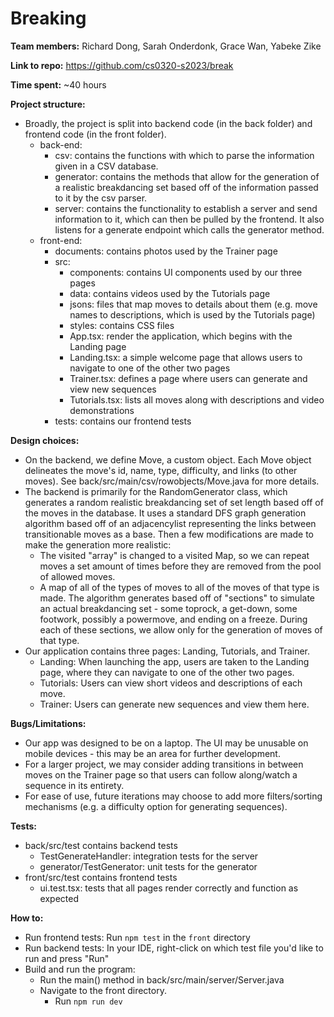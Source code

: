 # Breaking
**Team members:** Richard Dong, Sarah Onderdonk, Grace Wan, Yabeke Zike

**Link to repo:** https://github.com/cs0320-s2023/break

**Time spent:** ~40 hours

**Project structure:**
- Broadly, the project is split into backend code (in the back folder) and frontend code (in the front folder).
    - back-end:
      - csv: contains the functions with which to parse the information given in a CSV database.
      - generator: contains the methods that allow for the generation of a realistic breakdancing set based off of the information passed to it by the csv parser.
      - server: contains the functionality to establish a server and send information to it, which can then be pulled by the frontend. It also listens for a generate endpoint which calls the generator method. 
    - front-end:
      - documents: contains photos used by the Trainer page
      - src:
        - components: contains UI components used by our three pages
        - data: contains videos used by the Tutorials page
        - jsons: files that map moves to details about them (e.g. move names to descriptions, which is used by the Tutorials page)
        - styles: contains CSS files
        - App.tsx: render the application, which begins with the Landing page
        - Landing.tsx: a simple welcome page that allows users to navigate to one of the other two pages
        - Trainer.tsx: defines a page where users can generate and view new sequences
        - Tutorials.tsx: lists all moves along with descriptions and video demonstrations
      - tests: contains our frontend tests

**Design choices:**
- On the backend, we define Move, a custom object. Each Move object delineates the move's id, name, type, difficulty, and links (to other moves). See back/src/main/csv/rowobjects/Move.java for more details.
- The backend is primarily for the RandomGenerator class, which generates a random realistic breakdancing set of set length based off of the moves in the database. It uses a standard DFS graph generation algorithm based off of an adjacencylist representing the links between transitionable moves as a base. Then a few modifications are made to make the generation more realistic:
  - The visited "array" is changed to a visited Map, so we can repeat moves a set amount of times before they are removed from the pool of allowed moves. 
  - A map of all of the types of moves to all of the moves of that type is made. The algorithm generates based off of "sections" to simulate an actual breakdancing set - some toprock, a get-down, some footwork, possibly a powermove, and ending on a freeze. During each of these sections, we allow only for the generation of moves of that type. 
- Our application contains three pages: Landing, Tutorials, and Trainer. 
  - Landing: When launching the app, users are taken to the Landing page, where they can navigate to one of the other two pages.
  - Tutorials: Users can view short videos and descriptions of each move.
  - Trainer: Users can generate new sequences and view them here.

**Bugs/Limitations:**
- Our app was designed to be on a laptop. The UI may be unusable on mobile devices - this may be an area for further development.
- For a larger project, we may consider adding transitions in between moves on the Trainer page so that users can follow along/watch a sequence in its entirety.
- For ease of use, future iterations may choose to add more filters/sorting mechanisms (e.g. a difficulty option for generating sequences).

**Tests:**
- back/src/test contains backend tests
    - TestGenerateHandler: integration tests for the server
    - generator/TestGenerator: unit tests for the generator
- front/src/test contains frontend tests
    - ui.test.tsx: tests that all pages render correctly and function as expected

**How to:**
- Run frontend tests: Run `npm test` in the `front` directory
- Run backend tests: In your IDE, right-click on which test file you'd like to run and press "Run"
- Build and run the program:
    - Run the main() method in back/src/main/server/Server.java    
    - Navigate to the front directory.
        - Run `npm run dev`